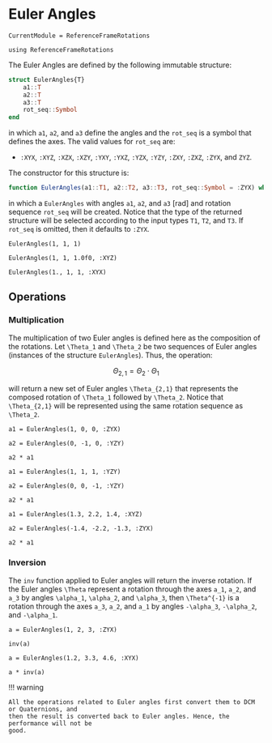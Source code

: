 # Euler Angles

```@meta
CurrentModule = ReferenceFrameRotations
```

```@setup euler_angles
using ReferenceFrameRotations
```

The Euler Angles are defined by the following immutable structure:

```julia
struct EulerAngles{T}
    a1::T
    a2::T
    a3::T
    rot_seq::Symbol
end
```

in which `a1`, `a2`, and `a3` define the angles and the `rot_seq` is a symbol that defines
the axes. The valid values for `rot_seq` are:

- `:XYX`, `:XYZ`, `:XZX`, `:XZY`, `:YXY`, `:YXZ`, `:YZX`, `:YZY`, `:ZXY`,
  `:ZXZ`, `:ZYX`, and `ZYZ`.

The constructor for this structure is:

```julia
function EulerAngles(a1::T1, a2::T2, a3::T3, rot_seq::Symbol = :ZYX) where {T1,T2,T3}
```

in which a `EulerAngles` with angles `a1`, `a2`, and `a3` [rad] and rotation sequence
`rot_seq` will be created. Notice that the type of the returned structure will be selected
according to the input types `T1`, `T2`, and `T3`. If `rot_seq` is omitted, then it defaults
to `:ZYX`.

```@repl euler_angles
EulerAngles(1, 1, 1)

EulerAngles(1, 1, 1.0f0, :XYZ)

EulerAngles(1., 1, 1, :XYX)
```

## Operations

### Multiplication

The multiplication of two Euler angles is defined here as the composition of the rotations.
Let ``\Theta_1`` and ``\Theta_2`` be two sequences of Euler angles (instances of the
structure `EulerAngles`). Thus, the operation:

```math
\Theta_{2,1} = \Theta_2 \cdot \Theta_1
```

will return a new set of Euler angles ``\Theta_{2,1}`` that represents the composed rotation
of ``\Theta_1`` followed by ``\Theta_2``. Notice that ``\Theta_{2,1}`` will be represented
using the same rotation sequence as ``\Theta_2``.

```@repl euler_angles
a1 = EulerAngles(1, 0, 0, :ZYX)

a2 = EulerAngles(0, -1, 0, :YZY)

a2 * a1

a1 = EulerAngles(1, 1, 1, :YZY)

a2 = EulerAngles(0, 0, -1, :YZY)

a2 * a1

a1 = EulerAngles(1.3, 2.2, 1.4, :XYZ)

a2 = EulerAngles(-1.4, -2.2, -1.3, :ZYX)

a2 * a1
```

### Inversion

The `inv` function applied to Euler angles will return the inverse rotation. If the Euler
angles ``\Theta`` represent a rotation through the axes ``a_1``, ``a_2``, and ``a_3`` by
angles ``\alpha_1``, ``\alpha_2``, and ``\alpha_3``, then ``\Theta^{-1}`` is a rotation
through the axes ``a_3``, ``a_2``, and ``a_1`` by angles ``-\alpha_3``, ``-\alpha_2``, and
``-\alpha_1``.

```@repl euler_angles
a = EulerAngles(1, 2, 3, :ZYX)

inv(a)

a = EulerAngles(1.2, 3.3, 4.6, :XYX)

a * inv(a)
```

!!! warning

    All the operations related to Euler angles first convert them to DCM or Quaternions, and
    then the result is converted back to Euler angles. Hence, the performance will not be
    good.
